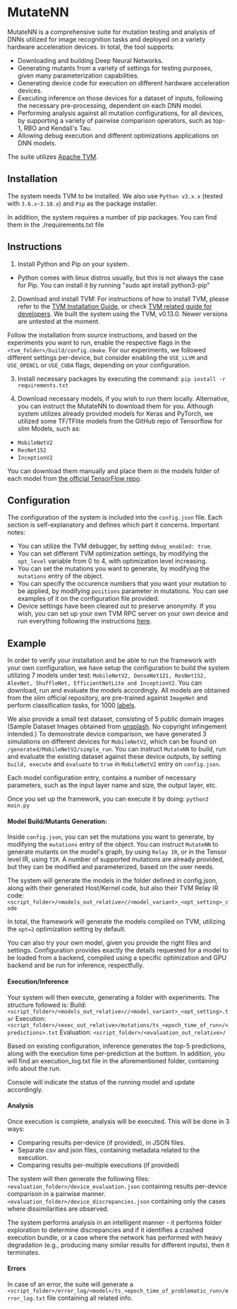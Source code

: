 # MutateNN

MutateNN is a comprehensive suite for mutation testing and analysis of DNNs utilized for image recognition tasks and deployed on a variety hardware acceleration devices. In total, the tool supports:
- Downloading and building Deep Neural Networks.
- Generating mutants from a variety of settings for testing purposes, given many parameterization capabilities.
- Generating device code for execution on different hardware acceleration devices.
- Executing inference on those devices for a dataset of inputs, following the necessary pre-processing, dependent on each DNN model.
- Performing analysis against all mutation configurations, for all devices, by supporting a variety of pairwise comparison operators, such as top-1, RBO and Kendall's Tau.
- Allowing debug execution and different optimizations applications on DNN models.


The suite utilizes [Apache TVM](https://tvm.apache.org/).

## Installation

The system needs TVM to be installed.
We also use `Python v3.x.x` (tested with `3.6.x`-`3.10.x`) and `Pip` as the package installer.

In addition, the system requires a number of pip packages. You can find them in the ./requirements.txt file

## Instructions

1. Install Python and Pip on your system.
- Python comes with linux distros usually, but this is not always the case for Pip. You can install it by running "sudo apt install python3-pip"
2. Download and install TVM:
For instructions of how to install TVM, please refer to the [TVM Installation Guide](https://tvm.apache.org/docs/install/index.html), or check [TVM related guide for developers](https://tvm.apache.org/docs/install/from_source.html#developers-get-source-from-github).
We built the system using the TVM, v0.13.0. Newer versions are untested at the moment.

Follow the installation from source instructions, and based on the experiments you want to run, enable the respective flags in the `<tvm_folder>/build/config.cmake`. For our experiments, we followed different settings per-device, but consider enabling the `USE_LLVM` and `USE_OPENCL` or `USE_CUDA` flags, depending on your configuration.

3. Install necessary packages by executing the command:
`pip install -r requirements.txt` 

4. Download necessary models, if you wish to run them locally. Alternative, you can instruct the MutateNN to download them for you.
Although system utilizes already provided models for Keras and PyTorch, we utilized some TF/TFlite models from the GitHub repo of Tensorflow for slim Models, such as:
- `MobileNetV2`
- `ResNet152`
- `InceptionV2`

You can download them manually and place them in the models folder of each model from [the official TensorFlow repo](https://github.com/tensorflow/models/tree/master/research/slim).


## Configuration
The configuration of the system is included into the `config.json` file.
Each section is self-explanatory and defines which part it concerns.
Important notes:
- You can utilize the TVM debugger, by setting `debug_enabled: true`.
- You can set different TVM optimization settings, by modifying the `opt_level` variable from 0 to 4, with optimization level increasing.
- You can set the mutations you want to generate, by modifying the `mutations` entry of the object.
- You can specify the occurence numbers that you want your mutation to be applied, by modifying `positions` parameter in mutations. You can see examples of it on the configuration file provided.
- Device settings have been cleared out to preserve anonymity. If you wish, you can set up your own TVM RPC server on your own device and run everything following the instructions [here](
https://tvm.apache.org/docs/tutorial/cross_compilation_and_rpc.html).

## Example
In order to verify your installation and be able to run the framework with your own configuration, we have setup the configuration to build the system utilizing 7 models under test: `MobileNetV2, DenseNet121, ResNet152, AlexNet, ShuffleNet, EfficientNetLite and InceptionV2`.
You can download, run and evaluate the models accordingly. All models are obtained from the slim official repository, are pre-trained against `ImageNet` and perform classification tasks, for 1000 [labels](https://gist.github.com/yrevar/942d3a0ac09ec9e5eb3a).

We also provide a small test dataset, consisting of 5 public domain images (Sample Dataset Images obtained from [unsplash](https://unsplash.com/images/stock/public-domain). No copyright infingement intended.) To demonstrate device comparison, we have generated 3 simulations on different devices for `MobileNetV2`, which can be found on `/generated/MobileNetV2/simple_run`.
 You can instruct `MutateNN` to build, run and evaluate the existing dataset against these device outputs, by setting `build, execute` and `evaluate` to `true` in `MobileNetV2` entry on `config.json`.

 Each model configuration entry, contains a number of necessary parameters, such as the input layer name and size, the output layer, etc.


Once you set up the framework, you can execute it by doing:
`python3 main.py`

#### Model Build/Mutants Generation:

Inside `config.json`, you can set the mutations you want to generate, by modifying the `mutations` entry of the object. You can instruct `MutateNN` to generate mutants on the model's graph, by using `Relay IR`, or in the Tensor level IR, using `TIR`. A number of supported mutations are already provided, but they can be modified and parameterized, based on the user needs.


The system will generate the models in the folder defined in config.json, along with their generated Host/Kernel code, but also their TVM Relay IR code:
`<script_folder>/<models_out_relative>//<model_variant>_<opt_setting>_code`

In total, the framework will generate the models compiled on TVM, utilizing the `opt=2` optimization setting by default.

You can also try your own model, given you provide the right files and settings. Configuration provides exactly the details requested for a model to be loaded from a backend, compiled using a specific optimization and GPU backend and be run for inference, respectfully.


#### Execution/Inference
Your system will then execute, generating a folder with experiments. The structure followed is:
Build: `<script_folder>/<models_out_relative>//<model_variant>_<opt_setting>.tar`
Execution: `<script_folder>/<exec_out_relative>/mutations/ts_<epoch_time_of_run>/<predictions>.txt`
Evaluation: `<script_folder>/<evaluation_out_relative>/`

Based on existing configuration, inference generates the top-5 predictions, along with the execution time per-prediction at the bottom.
In addition, you will find an execution_log.txt file in the aforementioned folder, containing info about the run.

Console will indicate the status of the running model and update accordingly.

#### Analysis
Once execution is complete, analysis will be executed. This will be done in 3 ways:
- Comparing results per-device (if provided), in JSON files.
- Separate csv and json files, containing metadata related to the execution.
- Comparing results per-multiple executions (if provided)

The system will then generate the following files:
`<evaluation_folder>/device_evaluation.json` containing results per-device comparison in a pairwise manner.
`<evaluation_folder>/device_discrepancies.json` containing only the cases where dissimilarities are observed.

The system performs analysis in an intelligent manner - it performs folder exploration to determine discrepancies and if it identifies a crashed execution bundle, or a case where the network has performed with heavy degradation (e.g., producing many similar results for different inputs), then it terminates.


#### Errors
In case of an error, the suite will generate a `<script_folder>/error_log/<model>/ts_<epoch_time_of_problematic_run>/error_log.txt` file containing all related info.

<!--## Demonstration
You can watch a tool demonstration on [YouTube](https://www.youtube.com/watch?v=j7Ffd5y_i3g).-->
